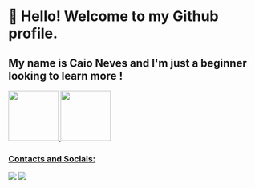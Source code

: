 # 👋 Hello! Welcome to my Github profile.
## My name is Caio Neves and I'm just a beginner looking to learn more !

<!--
- 🔭 I’m currently working on ...
- 🌱 I’m currently learning ...
- 👯 I’m looking to collaborate on ...
- 🤔 I’m looking for help with ...
- 💬 Ask me about ...
- 📫 How to reach me: ...
- 😄 Pronouns: ...
- ⚡ Fun fact: ...
-->

<div>
<a href="https://github.com/CaioNeves214">
<img loading="lazy" height="100em" src="https://github-readme-stats.vercel.app/api/top-langs/?username=CaioNeves214&layout=compact&langs_count=7&theme=dracula"/>
<img loading="lazy" height="100em" src="https://github-readme-stats.vercel.app/api?username=CaioNeves214&show_icons=true&theme=dracula&include_all_commits=true&count_private=true"/>
</div>


### Contacts and Socials:

<div>
<a href="https://instagram.com/cneves_2211" target="_blank"><img loading="lazy" src="https://img.shields.io/badge/-Instagram-%23E4405F?style=for-the-badge&logo=instagram&logoColor=white" target="_blank"></a>
<a href = "mailto:workspace2144@gmail.com"><img loading="lazy" src="https://img.shields.io/badge/Gmail-D14836?style=for-the-badge&logo=gmail&logoColor=white" target="_blank"></a>
</div>
